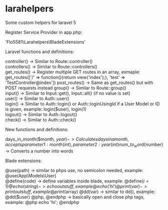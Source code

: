 # larahelpers
Some custom helpers for laravel 5

Register Service Provider in app.php:

'Flo5581\Larahelpers\BladeExtensions'

Laravel functions and definitions:

<span>controller()</span>      ->  Similar to Route::controller()<br>
<span>controllers()</span>     ->  Similar to Route::controllers()<br>
<span>get\_routes()</span>	  ->  Register multiple GET routes in an array, exmaple: get_routes(['/' => function(){return view('index');}, 'test' => 'TestController@index'])
<span>post\_routes()</span>	  ->  Same as get_routes() but with POST requests instead
<span>group()</span>           ->  Similar to Route::group()<br>
<span>input()</span>           ->  Similar to Input::get(), Input::all() (if no value is set)<br>
<span>user()</span>            ->  Similar to Auth::user()<br>
<span>login()</span>           ->  Similar to Auth::login() or Auth::loginUsingId if a User Model or ID is given, example: login($user), login(1)<br>
<span>logout()</span>          ->  Similar to Auth::logout()<br>
<span>check()</span>			  ->  Similar to Auth::check()<br>


New functions and definitions:

days\_in_month($month, $year) -> Calculates days in a month, accepts parameter 1: month (int), parameter 2: year (int)
num\_to_word($number)		 -> Converts a number into words

Blade extensions:

@use(path)    		->  similar to phps use, no semicolon needed, example: @use(App\Models\User)<br>
@define(code)       ->  define variables inside blade, example: @define($i = 1)
@echo(string)		->	echo out stuff, example @echo('hi')
@print(var)			->	print out stuff, example @print($array)
@dd(var)			->	similar to dd(), example: @dd($user)
@php, @endphp		->	basically open and close php tags, example: @php echo 'hi'; @endphp

<style>
	span {
		width:200px;
	}
</style>